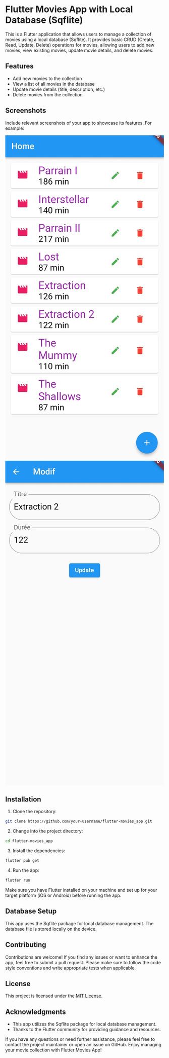 # Flutter Movies App with Local Database (Sqflite)

This is a Flutter application that allows users to manage a collection of movies using a local database (Sqflite). It provides basic CRUD (Create, Read, Update, Delete) operations for movies, allowing users to add new movies, view existing movies, update movie details, and delete movies.

## Features

- Add new movies to the collection
- View a list of all movies in the database
- Update movie details (title, description, etc.)
- Delete movies from the collection

## Screenshots

Include relevant screenshots of your app to showcase its features. For example:

![Screenshot 1](screenshots/screenshot1.png)
![Screenshot 2](screenshots/screenshot2.png)

## Installation

1. Clone the repository:

```bash
git clone https://github.com/your-username/flutter-movies_app.git
```

2. Change into the project directory:

```bash
cd flutter-movies_app
```

3. Install the dependencies:

```bash
flutter pub get
```

4. Run the app:

```bash
flutter run
```

Make sure you have Flutter installed on your machine and set up for your target platform (iOS or Android) before running the app.

## Database Setup

This app uses the Sqflite package for local database management. The database file is stored locally on the device.

## Contributing

Contributions are welcome! If you find any issues or want to enhance the app, feel free to submit a pull request. Please make sure to follow the code style conventions and write appropriate tests when applicable.

## License

This project is licensed under the [MIT License](LICENSE).

## Acknowledgments

- This app utilizes the Sqflite package for local database management.
- Thanks to the Flutter community for providing guidance and resources.

If you have any questions or need further assistance, please feel free to contact the project maintainer or open an issue on GitHub. Enjoy managing your movie collection with Flutter Movies App!
